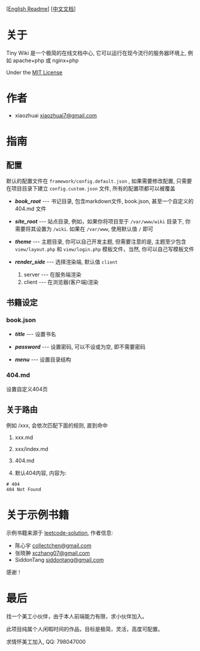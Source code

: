 [[English Readme](README.md)]  [[中文文档](README_CN.md)]

# 关于
Tiny Wiki 是一个极简的在线文档中心, 它可以运行在现今流行的服务器环境上, 例如 apache+php 或 nginx+php

Under the [MIT License](LICENSE.md)

# 作者
+ xiaozhuai [xiaozhuai7@gmail.com](xiaozhuai7@gmail.com)

# 指南

## 配置
默认的配置文件在 `framework/config.default.json` , 如果需要修改配置, 只需要在项目目录下建立 `config.custom.json` 文件, 所有的配置项都可以被覆盖

* ***book_root*** --- 书记目录, 包含markdown文件, book.json, 甚至一个自定义的 404.md 文件

* ***site_root*** --- 站点目录, 例如，如果你将项目至于 `/var/www/wiki` 目录下, 你需要将其设置为 `/wiki`. 如果在 `/var/www`, 使用默认值 `/` 即可

* ***theme*** --- 主题目录, 你可以自己开发主题, 但需要注意的是, 主题至少包含 `view/layout.php` 和 `view/login.php` 模板文件，当然, 你可以自己写模板文件

* ***render_side*** --- 选择渲染端, 默认值 `client`
    1. server --- 在服务端渲染
    2. client --- 在浏览器(客户端)渲染

## 书籍设定

### book.json

* ***title*** --- 设置书名

* ***password*** --- 设置密码, 可以不设或为空, 即不需要密码

* ***menu*** --- 设置目录结构

### 404.md
设置自定义404页

## 关于路由

例如 /xxx, 会依次匹配下面的规则, 直到命中

1. xxx.md

2. xxx/index.md

3. 404.md

4. 默认404内容, 内容为:
```
# 404
404 Not Found
```

# 关于示例书籍
示例书籍来源于 [leetcode-solution](https://github.com/siddontang/leetcode-solution), 作者信息:
+ 陈心宇 [collectchen@gmail.com](collectchen@gmail.com)
+ 张晓翀 [xczhang07@gmail.com](xczhang07@gmail.com)
+ SiddonTang [siddontang@gmail.com](siddontang@gmail.com)

感谢！

# 最后
找一个美工小伙伴，由于本人前端能力有限，求小伙伴加入。

此项目纯属个人闲暇时间的作品，目标是极简，灵活，高度可配置。

求情怀美工加入, QQ: 798047000